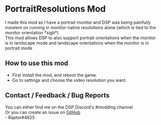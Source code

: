 # PortraitResolutions Mod
I made this mod as I have a portrait monitor and DSP was being painfully insistent on running in monitor-native resolutions alone (which is tied to the monitor orientation \*sigh\*)  
This mod allows DSP to also support portrait orientations when the monitor is in landscape mode and landscape orientations when the monitor is in portrait mode

## How to use this mod
* First install the mod, and reboot the game.
* Go to settings and choose the video resolution you want.

## Contact / Feedback / Bug Reports
You can either find me on the DSP Discord's #modding channel  
Or you can create an issue on [GitHub](https://github.com/Velociraptor115/DSPMods)  
\- Raptor#4825